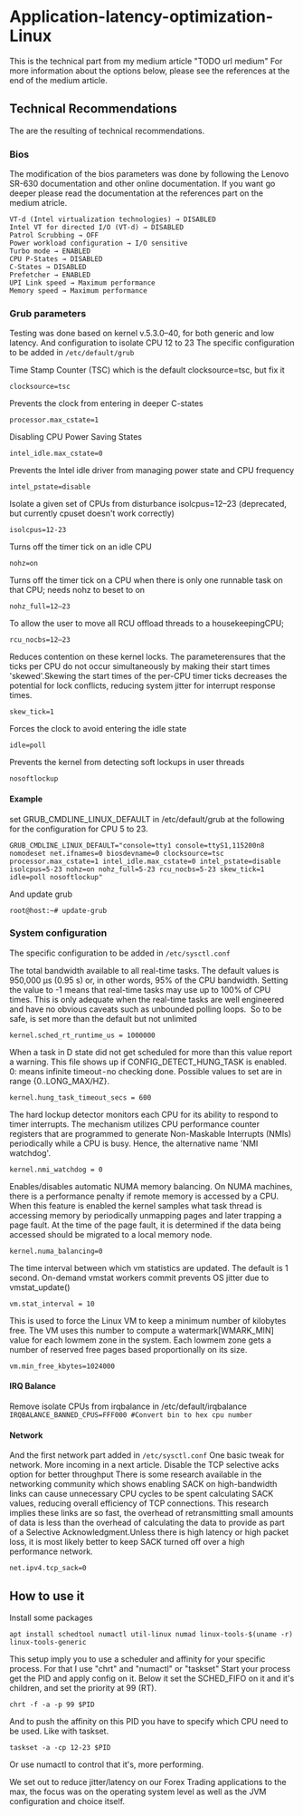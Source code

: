 # Application-latency-optimization-Linux

This is the technical part from my medium article "TODO url medium"
For more information about the options below, please see the references at the end of the medium article.


## Technical Recommendations

The are the resulting of technical recommendations.

### Bios
The modification of the bios parameters was done by following the Lenovo SR-630 documentation and other online documentation. If you want go deeper please read the documentation at the references part on the medium atricle.

```Hyper-Threading (HT) → DISABLED 
VT-d (Intel virtualization technologies) → DISABLED
Intel VT for directed I/O (VT-d) → DISABLED
Patrol Scrubbing → OFF
Power workload configuration → I/O sensitive
Turbo mode → ENABLED
CPU P-States → DISABLED
C-States → DISABLED
Prefetcher → ENABLED
UPI Link speed → Maximum performance
Memory speed → Maximum performance
```

### Grub parameters
Testing was done based on kernel v.5.3.0–40, for both generic and low latency. And configuration to isolate CPU 12 to 23
The specific configuration to be added in `/etc/default/grub`


Time Stamp Counter (TSC) which is the default clocksource=tsc, but fix it

`clocksource=tsc`

Prevents the clock from entering in deeper C-states

`processor.max_cstate=1`

Disabling CPU Power Saving States

`intel_idle.max_cstate=0`

Prevents the Intel idle driver from managing power state and CPU frequency

`intel_pstate=disable`

Isolate a given set of CPUs from disturbance isolcpus=12–23 (deprecated, but currently cpuset doesn't work correctly)

`isolcpus=12-23`

Turns off the timer tick on an idle CPU

`nohz=on`

Turns off the timer tick on a CPU when there is only one runnable task on that CPU; needs nohz to beset to on

`nohz_full=12–23`

To allow the user to move all RCU offload threads to a housekeepingCPU;

`rcu_nocbs=12–23`

Reduces contention on these kernel locks. The parameterensures that the ticks per CPU do not occur simultaneously by making their start times 'skewed'.Skewing the start times of the per-CPU timer ticks decreases the potential for lock conflicts, reducing system jitter for interrupt response times.

`skew_tick=1`

Forces the clock to avoid entering the idle state

`idle=poll`

Prevents the kernel from detecting soft lockups in user threads

`nosoftlockup`

#### Example 
set GRUB_CMDLINE_LINUX_DEFAULT in /etc/default/grub at the following for the configuration for CPU 5 to 23.

`GRUB_CMDLINE_LINUX_DEFAULT="console=tty1 console=ttyS1,115200n8 nomodeset net.ifnames=0 biosdevname=0 clocksource=tsc processor.max_cstate=1 intel_idle.max_cstate=0 intel_pstate=disable isolcpus=5-23 nohz=on nohz_full=5-23 rcu_nocbs=5-23 skew_tick=1 idle=poll nosoftlockup"`

And update grub

`root@host:~# update-grub`


### System configuration
The specific configuration to be added in `/etc/sysctl.conf`

The total bandwidth available to all real-time tasks. The default values is 950,000 μs (0.95 s) or, in other words, 95% of the CPU bandwidth. Setting the value to -1 means that real-time tasks may use up to 100% of CPU times. This is only adequate when the real-time tasks are well engineered and have no obvious caveats such as unbounded polling loops. 
So to be safe, is set more than the default but not unlimited

`kernel.sched_rt_runtime_us = 1000000`

When a task in D state did not get scheduled for more than this value report a warning. This file shows up if CONFIG_DETECT_HUNG_TASK is enabled.
0: means infinite timeout - no checking done. Possible values to set are in range {0..LONG_MAX/HZ}.

`kernel.hung_task_timeout_secs = 600`

The hard lockup detector monitors each CPU for its ability to respond to timer interrupts. The mechanism utilizes CPU performance counter registers that are programmed to generate Non-Maskable Interrupts (NMIs) periodically while a CPU is busy. Hence, the alternative name 'NMI watchdog'.

`kernel.nmi_watchdog = 0`

Enables/disables automatic NUMA memory balancing. On NUMA machines, there is a performance penalty if remote memory is accessed by a CPU. When this feature is enabled the kernel samples what task thread is accessing memory by periodically unmapping pages and later trapping a page fault. At the time of the page fault, it is determined if the data being accessed should be migrated to a local memory node.

`kernel.numa_balancing=0` 

The time interval between which vm statistics are updated. The default is 1 second. On-demand vmstat workers commit prevents OS jitter due to vmstat_update()

`vm.stat_interval = 10`

This is used to force the Linux VM to keep a minimum number of kilobytes free. The VM uses this number to compute a watermark[WMARK_MIN] value for each lowmem zone in the system. Each lowmem zone gets a number of reserved free pages based proportionally on its size.

`vm.min_free_kbytes=1024000`

#### IRQ Balance
Remove isolate CPUs from irqbalance in /etc/default/irqbalance
`IRQBALANCE_BANNED_CPUS=FFF000 #Convert bin to hex cpu number`

#### Network
And the first network part added in `/etc/sysctl.conf`
One basic tweak for network. More incoming in a next article.
Disable the TCP selective acks option for better throughput
There is some research available in the networking community which shows enabling SACK on high-bandwidth links can cause unnecessary CPU cycles to be spent calculating SACK values, reducing overall efficiency of TCP connections. This research implies these links are so fast, the overhead of retransmitting small amounts of data is less than the overhead of calculating the data to provide as part of a Selective Acknowledgment.Unless there is high latency or high packet loss, it is most likely better to keep SACK turned off over a high performance network.

`net.ipv4.tcp_sack=0`

## How to use it
Install some packages

`apt install schedtool numactl util-linux numad linux-tools-$(uname -r) linux-tools-generic`

This setup imply you to use a scheduler and affinity for your specific process. For that I use "chrt" and "numactl" or "taskset"
Start your process get the PID and apply config on it. Below it set the SCHED_FIFO on it and it's children, and set the priority at 99 (RT).

`chrt -f -a -p 99 $PID`

And to push the affinity on this PID you have to specify which CPU need to be used. Like with taskset.

`taskset -a -cp 12-23 $PID`

Or use numactl to control that it's, more performing.



We set out to reduce jitter/latency on our Forex Trading applications to the max, the focus was on the operating system level as well as the JVM configuration and choice itself.

